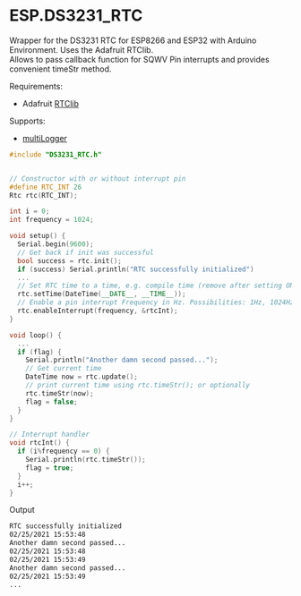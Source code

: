 # ESP.DS3231_RTC
Wrapper for the DS3231 RTC for ESP8266 and ESP32 with Arduino Environment. Uses the Adafruit RTClib.\
Allows to pass callback function for SQWV Pin interrupts and provides convenient timeStr method.

Requirements:
- Adafruit [RTClib](https://adafruit.github.io/RTClib/html/index.html)

Supports:
- [multiLogger](http://github.com/voelkerb/ESP.multiLogger)

```C++
#include "DS3231_RTC.h"


// Constructor with or without interrupt pin
#define RTC_INT 26
Rtc rtc(RTC_INT);

int i = 0;
int frequency = 1024;

void setup() {
  Serial.begin(9600);
  // Get back if init was successful
  bool success = rtc.init();
  if (success) Serial.println("RTC successfully initialized")
  ...
  // Set RTC time to a time, e.g. compile time (remove after setting ONCE)
  rtc.setTime(DateTime(__DATE__, __TIME__));
  // Enable a pin interrupt Frequency in Hz. Possibilities: 1Hz, 1024Hz, 4096Hz, 8192Hz
  rtc.enableInterrupt(frequency, &rtcInt);
}

void loop() {
  ...
  if (flag) {
    Serial.println("Another damn second passed...");
    // Get current time
    DateTime now = rtc.update();
    // print current time using rtc.timeStr(); or optionally 
    rtc.timeStr(now);
    flag = false;
  }
}

// Interrupt handler
void rtcInt() {
  if (i%frequency == 0) {
    Serial.println(rtc.timeStr());
    flag = true;
  }
  i++;
}
```


Output 

```bash
RTC successfully initialized
02/25/2021 15:53:48
Another damn second passed...
02/25/2021 15:53:48
02/25/2021 15:53:49
Another damn second passed...
02/25/2021 15:53:49
...

```
